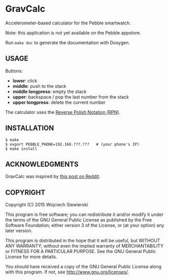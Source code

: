 GravCalc
========

Accelerometer-based calculator for the Pebble smartwatch.

Note: this application is not yet available on the Pebble appstore.

Run `make doc` to generate the documentation with Doxygen.

USAGE
-----

Buttons:  
- **lower**: click  
- **middle**: push to the stack  
- **middle longpress**: empty the stack  
- **upper**: backspace / pop the last number from the stack  
- **upper longpress**: delete the current number

The calculator uses the
[Reverse Polish Notation (RPN)](http://en.wikipedia.org/wiki/Reverse_Polish_notation).

INSTALLATION
------------

    $ make
    $ export PEBBLE_PHONE=192.168.???.???   # (your phone's IP)
    $ make install

ACKNOWLEDGMENTS
---------------

GravCalc was inspired by
[this post on Reddit](http://www.reddit.com/r/pebble/comments/2rl91o/app_request_a_cursor_based_calculator_that_uses/).

COPYRIGHT
---------

Copyright (C) 2015 Wojciech Siewierski <wojciech dot siewierski at onet dot pl>

This program is free software; you can redistribute it and/or
modify it under the terms of the GNU General Public License
as published by the Free Software Foundation; either version 3
of the License, or (at your option) any later version.

This program is distributed in the hope that it will be useful,
but WITHOUT ANY WARRANTY; without even the implied warranty of
MERCHANTABILITY or FITNESS FOR A PARTICULAR PURPOSE.  See the
GNU General Public License for more details.

You should have received a copy of the GNU General Public License
along with this program. If not, see <http://www.gnu.org/licenses/>.
